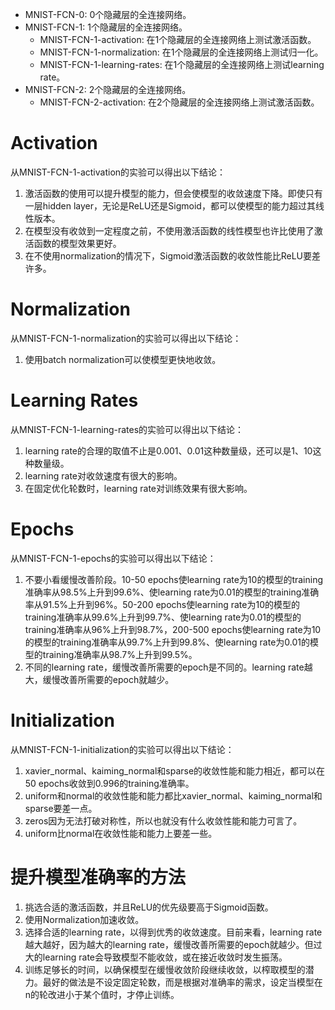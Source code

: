 * MNIST-FCN-0: 0个隐藏层的全连接网络。
* MNIST-FCN-1: 1个隐藏层的全连接网络。
    * MNIST-FCN-1-activation: 在1个隐藏层的全连接网络上测试激活函数。
    * MNIST-FCN-1-normalization: 在1个隐藏层的全连接网络上测试归一化。
    * MNIST-FCN-1-learning-rates: 在1个隐藏层的全连接网络上测试learning rate。
* MNIST-FCN-2: 2个隐藏层的全连接网络。
    * MNIST-FCN-2-activation: 在2个隐藏层的全连接网络上测试激活函数。

# Activation

从MNIST-FCN-1-activation的实验可以得出以下结论：
1. 激活函数的使用可以提升模型的能力，但会使模型的收敛速度下降。即使只有一层hidden layer，无论是ReLU还是Sigmoid，都可以使模型的能力超过其线性版本。
2. 在模型没有收敛到一定程度之前，不使用激活函数的线性模型也许比使用了激活函数的模型效果更好。
3. 在不使用normalization的情况下，Sigmoid激活函数的收敛性能比ReLU要差许多。

# Normalization

从MNIST-FCN-1-normalization的实验可以得出以下结论：
1. 使用batch normalization可以使模型更快地收敛。

# Learning Rates

从MNIST-FCN-1-learning-rates的实验可以得出以下结论：
1. learning rate的合理的取值不止是0.001、0.01这种数量级，还可以是1、10这种数量级。
2. learning rate对收敛速度有很大的影响。
3. 在固定优化轮数时，learning rate对训练效果有很大影响。

# Epochs

从MNIST-FCN-1-epochs的实验可以得出以下结论：
1. 不要小看缓慢改善阶段。10-50 epochs使learning rate为10的模型的training准确率从98.5%上升到99.6%、使learning rate为0.01的模型的training准确率从91.5%上升到96%。50-200 epochs使learning rate为10的模型的training准确率从99.6%上升到99.7%、使learning rate为0.01的模型的training准确率从96%上升到98.7%，200-500 epochs使learning rate为10的模型的training准确率从99.7%上升到99.8%、使learning rate为0.01的模型的training准确率从98.7%上升到99.5%。
2. 不同的learning rate，缓慢改善所需要的epoch是不同的。learning rate越大，缓慢改善所需要的epoch就越少。

# Initialization

从MNIST-FCN-1-initialization的实验可以得出以下结论：
1. xavier_normal、kaiming_normal和sparse的收敛性能和能力相近，都可以在50 epochs收敛到0.996的training准确率。
2. uniform和normal的收敛性能和能力都比xavier_normal、kaiming_normal和sparse要差一点。
3. zeros因为无法打破对称性，所以也就没有什么收敛性能和能力可言了。
4. uniform比normal在收敛性能和能力上要差一些。

# 提升模型准确率的方法

1. 挑选合适的激活函数，并且ReLU的优先级要高于Sigmoid函数。
2. 使用Normalization加速收敛。
3. 选择合适的learning rate，以得到优秀的收敛速度。目前来看，learning rate越大越好，因为越大的learning rate，缓慢改善所需要的epoch就越少。但过大的learning rate会导致模型不能收敛，或在接近收敛时发生振荡。
4. 训练足够长的时间，以确保模型在缓慢收敛阶段继续收敛，以榨取模型的潜力。最好的做法是不设定固定轮数，而是根据对准确率的需求，设定当模型在n的轮改进小于某个值时，才停止训练。
